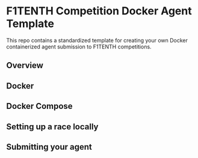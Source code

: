 # F1TENTH Competition Docker Agent Template

This repo contains a standardized template for creating your own Docker containerized agent submission to F1TENTH competitions.

## Overview

## Docker

## Docker Compose

## Setting up a race locally

## Submitting your agent